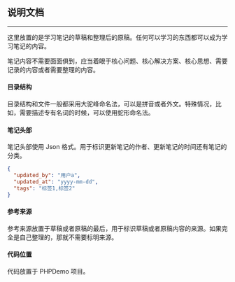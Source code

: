 ## 说明文档

---

这里放置的是学习笔记的草稿和整理后的原稿。任何可以学习的东西都可以成为学习笔记的内容。

笔记内容不需要面面俱到，应当着眼于核心问题、核心解决方案、核心思想、需要记录的内容或者需要整理的内容。

#### 目录结构

目录结构和文件一般都采用大驼峰命名法，可以是拼音或者外文。特殊情况，比如，需要描述专有名词的时候，可以使用蛇形命名法。

#### 笔记头部

笔记头部使用 Json 格式。用于标识更新笔记的作者、更新笔记的时间还有笔记的分类。

```json
{
  "updated_by": "用户a",
  "updated_at": "yyyy-mm-dd",
  "tags": "标签1,标签2"
}
```

#### 参考来源

参考来源放置于草稿或者原稿的最后，用于标识草稿或者原稿内容的来源。如果完全是自己整理的，那就不需要标明来源。

#### 代码位置

代码放置于 PHPDemo 项目。